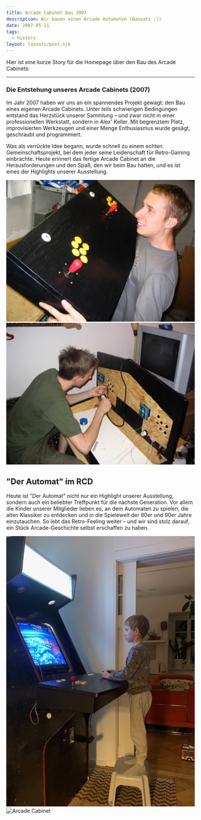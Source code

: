 ```yaml
---
title: Arcade Cabinet Bau 2007
description: Wir bauen einen Arcade Automaten (Bausatz ;))
date: 2007-05-21
tags:
  - history
layout: layouts/post.njk
---
```


Hier ist eine kurze Story für die Homepage über den Bau des Arcade Cabinets:

---

### Die Entstehung unseres Arcade Cabinets (2007)

<p>Im Jahr 2007 haben wir uns an ein spannendes Projekt gewagt: den Bau eines eigenen Arcade Cabinets. Unter teils schwierigen Bedingungen entstand das Herzstück unserer Sammlung – und zwar nicht in einer professionellen Werkstatt, sondern in Alex' Keller. Mit begrenztem Platz, improvisierten Werkzeugen und einer Menge Enthusiasmus wurde gesägt, geschraubt und programmiert.</p>

<p>Was als verrückte Idee begann, wurde schnell zu einem echten Gemeinschaftsprojekt, bei dem jeder seine Leidenschaft für Retro-Gaming einbrachte. Heute erinnert das fertige Arcade Cabinet an die Herausforderungen und den Spaß, den wir beim Bau hatten, und es ist eines der Highlights unserer Ausstellung.</p>

![Arcade Build #1](/img/arcadeBuild/IMG_2396.JPG)
![Arcade Build #2](/img/arcadeBuild/IMG_2400.JPG)

## "Der Automat" im RCD

Heute ist "Der Automat" nicht nur ein Highlight unserer Ausstellung, sondern auch ein beliebter Treffpunkt für die nächste Generation. Vor allem die Kinder unserer Mitglieder lieben es, an dem Automaten zu spielen, die alten Klassiker zu entdecken und in die Spielewelt der 80er und 90er Jahre einzutauchen. So lebt das Retro-Feeling weiter – und wir sind stolz darauf, ein Stück Arcade-Geschichte selbst erschaffen zu haben.

![Arcade Cabinet](/img/arcadeBuild/IMG_1001.JPG)
![Arcade Cabinet](/img/arcadeBuild/IMG_1485.gif)
